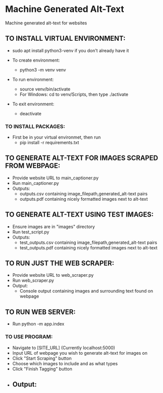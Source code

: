 # Machine Generated Alt-Text
Machine generated alt-text for websites

## TO INSTALL VIRTUAL ENVIRONMENT:
- sudo apt install python3-venv if you don't already have it

- To create environment:
    - python3 -m venv venv

- To run environment:
    - source venv/bin/activate
    - For Windows: cd to venv/Scripts, then type ./activate

- To exit environment:
    - deactivate

### TO INSTALL PACKAGES:
- First be in your virtual environmet, then run
    - pip install -r requirements.txt

## TO GENERATE ALT-TEXT FOR IMAGES SCRAPED FROM WEBPAGE:
- Provide website URL to main_captioner.py
- Run main_captioner.py
- Outputs:
    - outputs.csv containing image_filepath,generated_alt-text pairs
    - outputs.pdf containing nicely formatted images next to alt-text

## TO GENERATE ALT-TEXT USING TEST IMAGES:
- Ensure images are in "images" directory
- Run test_script.py
- Outputs:
    - test_outputs.csv containing image_filepath,generated_alt-text pairs
    - test_outputs.pdf containing nicely formatted images next to alt-text

## TO RUN JUST THE WEB SCRAPER:
- Provide website URL to web_scraper.py
- Run web_scraper.py
- Output:
    - Console output containing images and surrounding text found on webpage

## TO RUN WEB SERVER:
- Run python -m app.index

### TO USE PROGRAM:
- Navigate to [SITE_URL] (Currently localhost:5000)
- Input URL of webpage you wish to generate alt-text for images on
- Click "Start Scraping" button
- Choose which images to include and as what types
- Click "Finish Tagging" button
- Output:
    - 